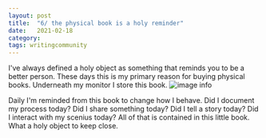 ```yaml
---
layout: post
title:  "6/ the physical book is a holy reminder"
date:   2021-02-18
category: 
tags: writingcommunity
---
```

I've always defined a holy object as something that reminds you to be a better person. These days this is my primary reason for buying physical books. Underneath my monitor I store this book.
![image info](https://raw.githubusercontent.com/SilenceVosh/silencevosh.github.io/master/_posts/assets/images/HolyBooks.png "Holy books")

Daily I'm reminded from this book to change how I behave. Did I document my process today? Did I share something today? Did I tell a story today? Did I interact with my scenius today? All of that is contained in this little book. What a holy object to keep close.